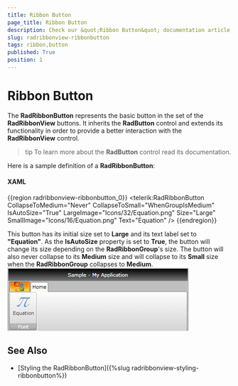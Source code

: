 ```yaml
---
title: Ribbon Button
page_title: Ribbon Button
description: Check our &quot;Ribbon Button&quot; documentation article for the RadRibbonView {{ site.framework_name }} control.
slug: radribbonview-ribbonbutton
tags: ribbon,button
published: True
position: 1
---
```


# Ribbon Button

The __RadRibbonButton__ represents the basic button in the set of the __RadRibbonView__ buttons. It inherits the __RadButton__ control and extends its functionality in order to provide a better interaction with the __RadRibbonView__ control.

>tip To learn more about the __RadButton__ control read its documentation.

Here is a sample definition of a __RadRibbonButton__:

#### __XAML__
{{region radribbonview-ribbonbutton_0}}
	<telerik:RadRibbonButton CollapseToMedium="Never" 
	                         CollapseToSmall="WhenGroupIsMedium"
	                         IsAutoSize="True"
	                         LargeImage="Icons/32/Equation.png"
	                         Size="Large"
	                         SmallImage="Icons/16/Equation.png"
	                         Text="Equation" />
{{endregion}}

This button has its initial size set to __Large__ and its text label set to __"Equation"__. As the __IsAutoSize__ property is set to __True__, the button will change its size depending on the __RadRibbonGroup__'s size. The button will also never collapse to its __Medium__ size and will collapse to its __Small__ size when the __RadRibbonGroup__ collapses to __Medium__.
![WPF RadRibbonView ](images/RibbonView_Buttons_Button.png)          

## See Also
 * [Styling the RadRibbonButton]({%slug radribbonview-styling-ribbonbutton%})